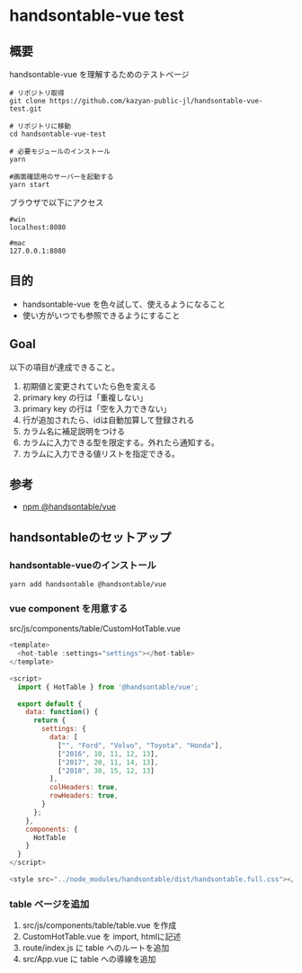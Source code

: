 # handsontable-vue test

## 概要

handsontable-vue を理解するためのテストページ

```
# リポジトリ取得
git clone https://github.com/kazyan-public-jl/handsontable-vue-test.git

# リポジトリに移動
cd handsontable-vue-test

# 必要モジュールのインストール
yarn

#画面確認用のサーバーを起動する
yarn start
```

ブラウザで以下にアクセス
```
#win
localhost:8080

#mac
127.0.0.1:8080
```


## 目的

- handsontable-vue を色々試して、使えるようになること
- 使い方がいつでも参照できるようにすること

## Goal

以下の項目が達成できること。

1. 初期値と変更されていたら色を変える
1. primary key の行は「重複しない」
1. primary key の行は「空を入力できない」
1. 行が追加されたら、idは自動加算して登録される
1. カラム名に補足説明をつける
1. カラムに入力できる型を限定する。外れたら通知する。
1. カラムに入力できる値リストを指定できる。


## 参考

- [npm @handsontable/vue](https://www.npmjs.com/package/@handsontable/vue)

## handsontableのセットアップ

### handsontable-vueのインストール

```
yarn add handsontable @handsontable/vue
```

### vue component を用意する

src/js/components/table/CustomHotTable.vue
```js
<template>
  <hot-table :settings="settings"></hot-table>
</template>
 
<script>
  import { HotTable } from '@handsontable/vue';
 
  export default {
    data: function() {
      return {
        settings: {
          data: [
            ["", "Ford", "Volvo", "Toyota", "Honda"],
            ["2016", 10, 11, 12, 13],
            ["2017", 20, 11, 14, 13],
            ["2018", 30, 15, 12, 13]
          ],
          colHeaders: true,
          rowHeaders: true,
        }
      };
    },
    components: {
      HotTable
    }
  }
</script>
 
<style src="../node_modules/handsontable/dist/handsontable.full.css"></style>
```

### table ページを追加

1. src/js/components/table/table.vue を作成
2. CustomHotTable.vue を import, htmlに記述
3. route/index.js に table へのルートを追加
4. src/App.vue に table への導線を追加
